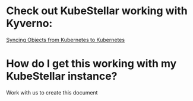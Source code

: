 # Check out KubeStellar working with Kyverno:
[Syncing Objects from Kubernetes to Kubernetes](https://medium.com/@yana1205dev/syncing-objects-between-kubernetes-kubernetes-bcedafdc80c2)

# How do I get this working with my KubeStellar instance?
Work with us to create this document
